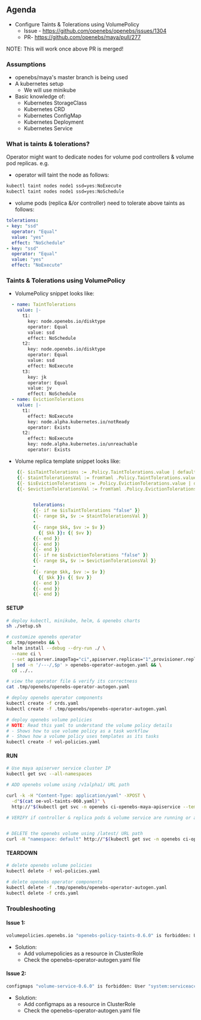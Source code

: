 ## Agenda
- Configure Taints & Tolerations using VolumePolicy
  - Issue - https://github.com/openebs/openebs/issues/1304
  - PR- https://github.com/openebs/maya/pull/277

NOTE: This will work once above PR is merged!

### Assumptions
- openebs/maya's master branch is being used
- A kubernetes setup
  - We will use minikube
- Basic knowledge of:
  - Kubernetes StorageClass
  - Kubernetes CRD
  - Kubernetes ConfigMap
  - Kubernetes Deployment
  - Kubernetes Service

### What is taints & tolerations?
Operator might want to dedicate nodes for volume pod controllers & volume pod replicas.
e.g.
- operator will taint the node as follows:
```bash
kubectl taint nodes node1 ssd=yes:NoExecute
kubectl taint nodes node1 ssd=yes:NoSchedule
```
- volume pods (replica &/or controller) need to tolerate above taints as follows:
```yaml
tolerations:
- key: "ssd"
  operator: "Equal"
  value: "yes"
  effect: "NoSchedule"
- key: "ssd"
  operator: "Equal"
  value: "yes"
  effect: "NoExecute"
```

### Taints & Tolerations using VolumePolicy

- VolumePolicy snippet looks like:
```yaml
  - name: TaintTolerations
    value: |-
      t1:
        key: node.openebs.io/disktype
        operator: Equal
        value: ssd
        effect: NoSchedule
      t2:
        key: node.openebs.io/disktype
        operator: Equal
        value: ssd
        effect: NoExecute
      t3:
        key: jk
        operator: Equal
        value: jv
        effect: NoSchedule
  - name: EvictionTolerations
    value: |-
      t1:
        effect: NoExecute
        key: node.alpha.kubernetes.io/notReady
        operator: Exists
      t2:
        effect: NoExecute
        key: node.alpha.kubernetes.io/unreachable
        operator: Exists
```
- Volume replica template snippet looks like:
```yaml
    {{- $isTaintTolerations := .Policy.TaintTolerations.value | default "false" -}}
    {{- $taintTolerationsVal := fromYaml .Policy.TaintTolerations.value -}}
    {{- $isEvictionTolerations := .Policy.EvictionTolerations.value | default "false" -}}
    {{- $evictionTolerationsVal := fromYaml .Policy.EvictionTolerations.value -}}


          tolerations:
          {{- if ne $isTaintTolerations "false" }}
          {{- range $k, $v := $taintTolerationsVal }}
          - 
          {{- range $kk, $vv := $v }}
            {{ $kk }}: {{ $vv }}
          {{- end }}
          {{- end }}
          {{- end }}
          {{- if ne $isEvictionTolerations "false" }}
          {{- range $k, $v := $evictionTolerationsVal }}
          - 
          {{- range $kk, $vv := $v }}
            {{ $kk }}: {{ $vv }}
          {{- end }}
          {{- end }}
          {{- end }}
```

#### SETUP
```bash
# deploy kubectl, minikube, helm, & openebs charts
sh ./setup.sh

# customize openebs operator
cd .tmp/openebs && \
  helm install --debug --dry-run ./ \
  --name ci \
  --set apiserver.imageTag="ci",apiserver.replicas="1",provisioner.replicas="1" \
  | sed -n '/---/,$p' > openebs-operator-autogen.yaml && \
  cd ../..

# view the operator file & verify its correctness
cat .tmp/openebs/openebs-operator-autogen.yaml

# deploy openebs operator components
kubectl create -f crds.yaml
kubectl create -f .tmp/openebs/openebs-operator-autogen.yaml

# deploy openebs volume policies
# NOTE: Read this yaml to understand the volume policy details
# - Shows how to use volume policy as a task workflow
# - Shows how a volume policy uses templates as its tasks
kubectl create -f vol-policies.yaml
```

#### RUN
```bash
# Use maya apiserver service cluster IP
kubectl get svc --all-namespaces

# ADD openebs volume using /v1alpha1/ URL path

curl -k -H "Content-Type: application/yaml" -XPOST \
  -d"$(cat oe-vol-taints-060.yaml)" \
  http://"$(kubectl get svc -n openebs ci-openebs-maya-apiservice --template={{.spec.clusterIP}})":5656/v1alpha1/volumes/

# VERIFY if controller & replica pods & volume service are running or available


# DELETE the openebs volume using /latest/ URL path
curl -H "namespace: default" http://"$(kubectl get svc -n openebs ci-openebs-maya-apiservice --template={{.spec.clusterIP}})":5656/latest/volumes/delete/jivavolpol
```

#### TEARDOWN
```bash
# delete openebs volume policies
kubectl delete -f vol-policies.yaml

# delete openebs operator components
kubectl delete -f .tmp/openebs/openebs-operator-autogen.yaml
kubectl delete -f crds.yaml
```

### Troubleshooting

#### Issue 1:
```bash
volumepolicies.openebs.io "openebs-policy-taints-0.6.0" is forbidden: User "system:serviceaccount:openebs:openebs-maya-operator" cannot get volumepolicies.openebs.io at the cluster scope
```

- Solution: 
  - Add volumepolicies as a resource in ClusterRole
  - Check the openebs-operator-autogen.yaml file

#### Issue 2:
```bash
configmaps "volume-service-0.6.0" is forbidden: User "system:serviceaccount:openebs:openebs-maya-operator" cannot get configmaps in the namespace "openebs"
```

- Solution:
  - Add configmaps as a resource in ClusterRole
  - Check the openebs-operator-autogen.yaml file
